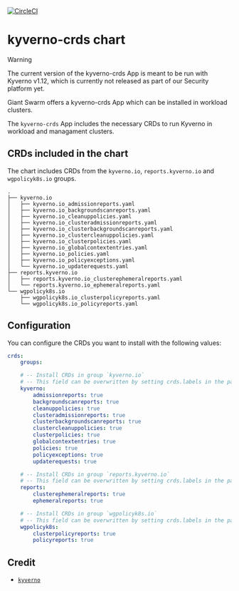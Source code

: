 [![CircleCI](https://dl.circleci.com/status-badge/img/gh/giantswarm/kyverno-crds/tree/main.svg?style=svg)](https://dl.circleci.com/status-badge/redirect/gh/giantswarm/kyverno-crds/tree/main)

# kyverno-crds chart

> [!WARNING]
> The current version of the kyverno-crds App is meant to be run with Kyverno v1.12, which is currently not released as part of our Security platform yet.

Giant Swarm offers a kyverno-crds App which can be installed in workload clusters.

The `kyverno-crds` App includes the necessary CRDs to run Kyverno in workload and managament clusters.

## CRDs included in the chart

The chart includes CRDs from the `kyverno.io`, `reports.kyverno.io` and `wgpolicyk8s.io` groups.

```
.
├── kyverno.io
│   ├── kyverno.io_admissionreports.yaml
│   ├── kyverno.io_backgroundscanreports.yaml
│   ├── kyverno.io_cleanuppolicies.yaml
│   ├── kyverno.io_clusteradmissionreports.yaml
│   ├── kyverno.io_clusterbackgroundscanreports.yaml
│   ├── kyverno.io_clustercleanuppolicies.yaml
│   ├── kyverno.io_clusterpolicies.yaml
│   ├── kyverno.io_globalcontextentries.yaml
│   ├── kyverno.io_policies.yaml
│   ├── kyverno.io_policyexceptions.yaml
│   └── kyverno.io_updaterequests.yaml
├── reports.kyverno.io
│   ├── reports.kyverno.io_clusterephemeralreports.yaml
│   └── reports.kyverno.io_ephemeralreports.yaml
└── wgpolicyk8s.io
    ├── wgpolicyk8s.io_clusterpolicyreports.yaml
    └── wgpolicyk8s.io_policyreports.yaml
```

## Configuration

You can configure the CRDs you want to install with the following values:

```yaml
crds:
    groups:

    # -- Install CRDs in group `kyverno.io`
    # -- This field can be overwritten by setting crds.labels in the parent chart
    kyverno:
        admissionreports: true
        backgroundscanreports: true
        cleanuppolicies: true
        clusteradmissionreports: true
        clusterbackgroundscanreports: true
        clustercleanuppolicies: true
        clusterpolicies: true
        globalcontextentries: true
        policies: true
        policyexceptions: true
        updaterequests: true

    # -- Install CRDs in group `reports.kyverno.io`
    # -- This field can be overwritten by setting crds.labels in the parent chart
    reports:
        clusterephemeralreports: true
        ephemeralreports: true

    # -- Install CRDs in group `wgpolicyk8s.io`
    # -- This field can be overwritten by setting crds.labels in the parent chart
    wgpolicyk8s:
        clusterpolicyreports: true
        policyreports: true
```

## Credit

- [`kyverno`][kyverno-upstream]

[kyverno-upstream]: https://github.com/kyverno/kyverno
